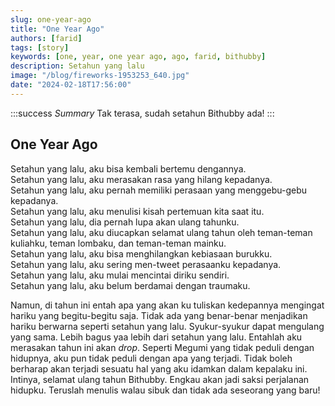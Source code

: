 ```yaml
---
slug: one-year-ago
title: "One Year Ago"
authors: [farid]
tags: [story]
keywords: [one, year, one year ago, ago, farid, bithubby]
description: Setahun yang lalu
image: "/blog/fireworks-1953253_640.jpg"
date: "2024-02-18T17:56:00"
---
```


:::success _Summary_
Tak terasa, sudah setahun Bithubby ada!
:::

<!-- truncate -->

## One Year Ago

Setahun yang lalu, aku bisa kembali bertemu dengannya. <br />
Setahun yang lalu, aku merasakan rasa yang hilang kepadanya. <br />
Setahun yang lalu, aku pernah memiliki perasaan yang menggebu-gebu kepadanya. <br />
Setahun yang lalu, aku menulisi kisah pertemuan kita saat itu. <br />
Setahun yang lalu, dia pernah lupa akan ulang tahunku. <br />
Setahun yang lalu, aku diucapkan selamat ulang tahun oleh teman-teman kuliahku, teman lombaku, dan teman-teman mainku. <br />
Setahun yang lalu, aku bisa menghilangkan kebiasaan burukku. <br />
Setahun yang lalu, aku sering men-tweet perasaanku kepadanya. <br />
Setahun yang lalu, aku mulai mencintai diriku sendiri. <br />
Setahun yang lalu, aku belum berdamai dengan traumaku.

Namun, di tahun ini entah apa yang akan ku tuliskan kedepannya mengingat hariku yang begitu-begitu saja. Tidak ada yang benar-benar menjadikan hariku berwarna seperti setahun yang lalu. Syukur-syukur dapat mengulang yang sama. Lebih bagus yaa lebih dari setahun yang lalu. Entahlah aku merasakan tahun ini akan _drop_. Seperti Megumi yang tidak peduli dengan hidupnya, aku pun tidak peduli dengan apa yang terjadi. Tidak boleh berharap akan terjadi sesuatu hal yang aku idamkan dalam kepalaku ini. Intinya, selamat ulang tahun Bithubby. Engkau akan jadi saksi perjalanan hidupku. Teruslah menulis walau sibuk dan tidak ada seseorang yang baru!
